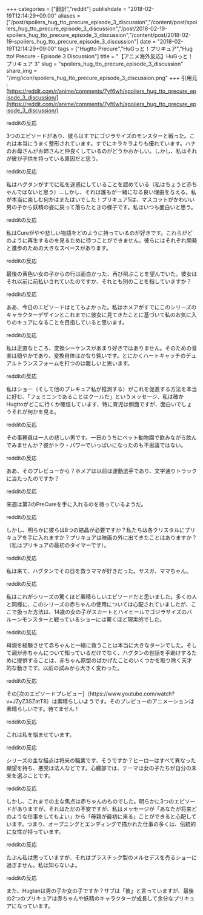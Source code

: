 +++
categories = ["翻訳","reddit"]
publishdate = "2018-02-19T12:14:29+09:00"
aliases = ["/post/spoilers_hug_tto_precure_episode_3_discussion","/content/post/spoilers_hug_tto_precure_episode_3_discussion","/post/2018-02-19-spoilers_hug_tto_precure_episode_3_discussion","/content/post/2018-02-19-spoilers_hug_tto_precure_episode_3_discussion"]
date = "2018-02-19T12:14:29+09:00"
tags = ["Hugtto Precure","HuGっと！プリキュア","Hug tto! Precure - Episode 3 Discussion"]
title = "【アニメ海外反応】HuGっと！プリキュア 3"
slug = "spoilers_hug_tto_precure_episode_3_discussion"
share_img = "/img/icon/spoilers_hug_tto_precure_episode_3_discussion.png"
+++
引用元 : [https://reddit.com/r/anime/comments/7yf6wh/spoilers_hug_tto_precure_episode_3_discussion/](https://reddit.com/r/anime/comments/7yf6wh/spoilers_hug_tto_precure_episode_3_discussion/)

<p><span class="reddit-comment">redditの反応</span></p>3つのエピソードがあり、彼らはすでにゴジラサイズのモンスターと戦った。これは本当にうまく整形されています。すでにキラキラよりも優れています。ハナのお母さんがお姉さんと仲良くしているのがどうかおかしい。しかし、私はそれが彼が子供を持っている原因だと思う。

<p><span class="reddit-comment">redditの反応</span></p>私はハグタンがすでに私を迷惑にしていることを認めている（私はちょうど赤ちゃんではないと思う）...しかし、それは誰もが一緒になる良い理由を与える。私が本当に楽しむ何かはまたはいでした！プリキュア5は、マスコットがかわいい男の子から妖精の姿に戻って落ちたときの様子です。私はいつも面白いと思う。

<p><span class="reddit-comment">redditの反応</span></p>私はCureがやや悲しい物語をどのように持っているのが好きです。これらがどのように再生するのを見るために待つことができません。彼らにはそれぞれ開発と進歩のための大きなスペースがあります。

<p><span class="reddit-comment">redditの反応</span></p>最後の黄色い女の子からの行は面白かった、再び飛ぶことを望んでいた。彼女はそれ以前に前払いされていたのですか、それとも別のことを指していますか？

<p><span class="reddit-comment">redditの反応</span></p>ああ、今日のエピソードはとてもよかった。私はホメアがすでにこのシリーズのキャラクターデザインとこれまでに彼女に見てきたことに基づいて私のお気に入りのキュアになることを目指していると思います。

<p><span class="reddit-comment">redditの反応</span></p>私は正直なところ、変換シーケンスがあまり好きではありません。そのための音楽は穏やかであり、変換自体はかなり鈍いです。とにかくハートキャッチのデュアルトランスフォームを打つのは難しいと思います。

<p><span class="reddit-comment">redditの反応</span></p>私はショー（そして他のプレキュア私が推測する）がこれを促進する方法を本当に好む、「フェミニンであることはクールだ」というメッセージ、私は確かHugttoがどこに行くか確信しています、特に育児は側面ですが、面白いでしょうそれが何かを見る。

<p><span class="reddit-comment">redditの反応</span></p>その事務員は一人の悲しい男です。一日のうちにペット動物園で飲みながら飲んでみませんか？彼がトウ・パワーでいっぱいになったのも不思議ではない。

<p><span class="reddit-comment">redditの反応</span></p>ああ、そのプレビューから？ホメアは以前は運動選手であり、文字通りトラックに当たったのですか？

<p><span class="reddit-comment">redditの反応</span></p>来週は第3のPreCureを手に入れるのを待っているようだ。

<p><span class="reddit-comment">redditの反応</span></p>しかし、明らかに彼らは8つの結晶が必要ですか？私たちは各クリスタルにプリキュアを手に入れますか？プリキュアは映画の外に出てきたことはありますか？ （私はプリキュアの最初のタイマーです）。

<p><span class="reddit-comment">redditの反応</span></p>私は来て、ハグタンでその日を救うママが好きだった。サスガ、ママちゃん。

<p><span class="reddit-comment">redditの反応</span></p>私はこれがシリーズの驚くほど素晴らしいエピソードだと思いました。多くの人と同様に、このシリーズの赤ちゃんの使用については心配されていましたが、ここで扱った方法は、14歳の女の子がスカートとハイヒールでゴジラサイズのバルーンモンスターと戦っているショーには驚くほど現実的でした。

<p><span class="reddit-comment">redditの反応</span></p>母親を経験させて赤ちゃんと一緒に救うことは本当に大きなターンでした。そして親が赤ちゃんについて知っているだけでなく、ハグタンの世話を手助けするために提供することは、赤ちゃん原型のばかげたことのいくつかを取り除く天才的な動きです。以前の試みから大きく変わった。

<p><span class="reddit-comment">redditの反応</span></p>その[次のエピソードプレビュー]（https://www.youtube.com/watch?v=JZyZ3SZatT8）は素晴らしいようです。そのプレビューのアニメーションは素晴らしいです。待てません！

<p><span class="reddit-comment">redditの反応</span></p>これは私を悩ませています。

<p><span class="reddit-comment">redditの反応</span></p>シリーズの主な描点は将来の職業です、そうですか？ヒーローはすべて異なった願望を持ち、悪党は法人などです。心臓部では、テーマは女の子たちが自分の未来を選ぶことです。

<p><span class="reddit-comment">redditの反応</span></p>しかし、これまでの主な焦点は赤ちゃんのものでした。明らかに3つのエピソードがありますが、それはただの不安ですが、私はメッセージが「あなたが将来どのような仕事をしてもよい」から「母親が最初に来る」ことができると心配しています。つまり、オープニングとエンディングで描かれた仕事の多くは、伝統的に女性が持っています。

<p><span class="reddit-comment">redditの反応</span></p>たぶん私は思っていますが、それはプラスチック製のメルセデスを売るショーに過ぎません。私は知らないよ。

<p><span class="reddit-comment">redditの反応</span></p>また、Hugtanは男の子か女の子ですか？サブは「彼」と言っていますが、最後の2つのプリキュアは赤ちゃんや妖精のキャラクターが成長して余分なプリキュアになっています。
